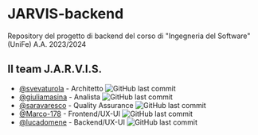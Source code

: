 # JARVIS-backend
Repository del progetto di backend del corso di "Ingegneria del Software" (UniFe) A.A. 2023/2024
## Il team J.A.R.V.I.S.
* [@svevaturola](https://github.com/svevaturola) - Architetto ![GitHub last commit](https://img.shields.io/github/last-commit/svevaturola/JARVIS-backend?style=flat)
* [@giuliamasina](https://github.com/giuliamasina) - Analista ![GitHub last commit](https://img.shields.io/github/last-commit/giuliamasina/JARVIS-backend?style=flat)
* [@saravaresco](https://github.com/saravaresco) - Quality Assurance ![GitHub last commit](https://img.shields.io/github/last-commit/saravaresco/JARVIS-backend?style=flat)
* [@Marco-178](https://github.com/Marco-178) - Frontend/UX-UI ![GitHub last commit](https://img.shields.io/github/last-commit/Marco-178/JARVIS-backend?style=flat)
* [@lucadomene](https://github.com/lucadomene) - Backend/UX-UI ![GitHub last commit](https://img.shields.io/github/last-commit/lucadomene/JARVIS-backend?style=flat)
